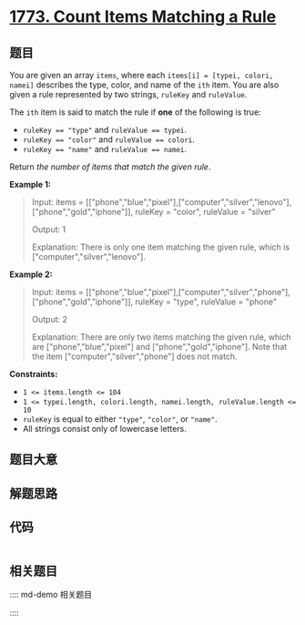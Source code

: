 # [1773. Count Items Matching a Rule](https://leetcode.com/problems/count-items-matching-a-rule)

## 题目

You are given an array `items`, where each `items[i] = [typei, colori, namei]`
describes the type, color, and name of the `ith` item. You are also given a
rule represented by two strings, `ruleKey` and `ruleValue`.

The `ith` item is said to match the rule if **one** of the following is true:

  * `ruleKey == "type"` and `ruleValue == typei`.
  * `ruleKey == "color"` and `ruleValue == colori`.
  * `ruleKey == "name"` and `ruleValue == namei`.

Return _the number of items that match the given rule_.



**Example 1:**

> Input: items = [["phone","blue","pixel"],["computer","silver","lenovo"],["phone","gold","iphone"]], ruleKey = "color", ruleValue = "silver"
> 
> Output: 1
> 
> Explanation: There is only one item matching the given rule, which is ["computer","silver","lenovo"].

**Example 2:**

> Input: items = [["phone","blue","pixel"],["computer","silver","phone"],["phone","gold","iphone"]], ruleKey = "type", ruleValue = "phone"
> 
> Output: 2
> 
> Explanation: There are only two items matching the given rule, which are ["phone","blue","pixel"] and ["phone","gold","iphone"]. Note that the item ["computer","silver","phone"] does not match.



**Constraints:**

  * `1 <= items.length <= 104`
  * `1 <= typei.length, colori.length, namei.length, ruleValue.length <= 10`
  * `ruleKey` is equal to either `"type"`, `"color"`, or `"name"`.
  * All strings consist only of lowercase letters.


## 题目大意

## 解题思路

## 代码

```javascript

```

## 相关题目

:::: md-demo 相关题目

::::
